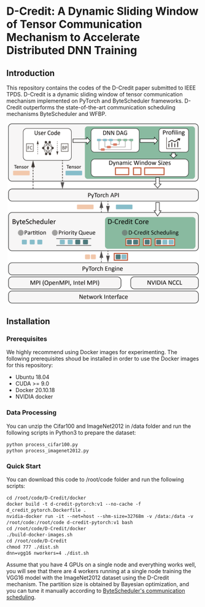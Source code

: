 # D-Credit: A Dynamic Sliding Window of Tensor Communication Mechanism to Accelerate Distributed DNN Training #  
## Introduction ##
This repository contains the codes of the D-Credit paper submitted to IEEE TPDS. D-Credit is a dynamic sliding window of tensor communication mechanism implemented on PyTorch and ByteScheduler frameworks. D-Credit outperforms the state-of-the-art communication scheduling mechanisms ByteScheduler and WFBP.  
<div align=center><img src="system%20architecture.png" width="500"/></div> 

## Installation ##
### Prerequisites ###
We highly recommend using Docker images for experimenting. The following prerequisites shoud be installed in order to use the Docker images for this repository:  
* Ubuntu 18.04  
* CUDA >= 9.0  
* Docker 20.10.18  
* NVIDIA docker
### Data Processing ###
You can unzip the Cifar100 and ImageNet2012 in /data folder and run the following scripts in Python3 to prepare the dataset:  
```
python process_cifar100.py  
python process_imagenet2012.py  
```
### Quick Start ###
You can download this code to /root/code folder and run the following scripts:  
```
cd /root/code/D-Credit/docker  
docker build -t d-credit-pytorch:v1 --no-cache -f d_credit_pytorch.Dockerfile .  
nvidia-docker run -it --net=host --shm-size=32768m -v /data:/data -v /root/code:/root/code d-credit-pytorch:v1 bash  
cd /root/code/D-Credit/docker  
./build-docker-images.sh  
cd /root/code/D-Credit  
chmod 777 ./dist.sh  
dnn=vgg16 nworkers=4 ./dist.sh
```  
Assume that you have 4 GPUs on a single node and everything works well, you will see that there are 4 workers running at a single node training the VGG16 model with the ImageNet2012 dataset using the D-Credit mechanism. The partition size is obtained by Bayesian optimization, and you can tune it manually according to [ByteScheduler's communication scheduling](https://github.com/bytedance/byteps/blob/bytescheduler/bytescheduler/docs/scheduling.md).
